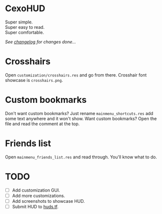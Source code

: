 # CexoHUD
Super simple.<br>
Super easy to read.<br>
Super comfortable.<br>

*See [changelog](/changelog.md) for changes done...*

# Crosshairs
Open `customization/crosshairs.res` and go from there. Crosshair font showcase is `crosshairs.png`.

# Custom bookmarks
Don't want custom bookmarks? Just rename `mainmenu_shortcuts.res` add some text anywhere and it won't show.
Want custom bookmarks? Open the file and read the comment at the top.

# Friends list
Open `mainmenu_friends_list.res` and read through. You'll know what to do.

# TODO
- [ ] Add customization GUI.
- [ ] Add more customizations.
- [ ] Add screenshots to showcase HUD.
- [ ] Submit HUD to [huds.tf](https://huds.tf).
